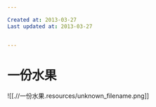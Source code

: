 ```yaml
---

Created at: 2013-03-27
Last updated at: 2013-03-27


---
```


# 一份水果


![[.//一份水果.resources/unknown_filename.png]]

